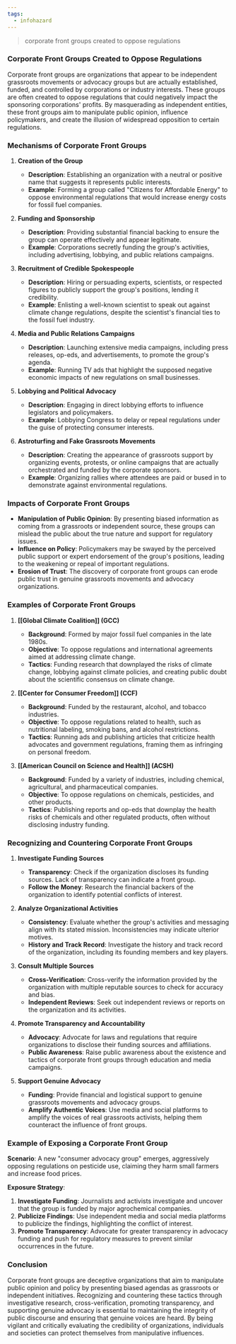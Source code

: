 ```yaml
---
tags:
  - infohazard
---
```

>corporate front groups created to oppose regulations

### Corporate Front Groups Created to Oppose Regulations

Corporate front groups are organizations that appear to be independent grassroots movements or advocacy groups but are actually established, funded, and controlled by corporations or industry interests. These groups are often created to oppose regulations that could negatively impact the sponsoring corporations' profits. By masquerading as independent entities, these front groups aim to manipulate public opinion, influence policymakers, and create the illusion of widespread opposition to certain regulations.

### Mechanisms of Corporate Front Groups

1. **Creation of the Group**
   - **Description**: Establishing an organization with a neutral or positive name that suggests it represents public interests.
   - **Example**: Forming a group called "Citizens for Affordable Energy" to oppose environmental regulations that would increase energy costs for fossil fuel companies.

2. **Funding and Sponsorship**
   - **Description**: Providing substantial financial backing to ensure the group can operate effectively and appear legitimate.
   - **Example**: Corporations secretly funding the group's activities, including advertising, lobbying, and public relations campaigns.

3. **Recruitment of Credible Spokespeople**
   - **Description**: Hiring or persuading experts, scientists, or respected figures to publicly support the group's positions, lending it credibility.
   - **Example**: Enlisting a well-known scientist to speak out against climate change regulations, despite the scientist's financial ties to the fossil fuel industry.

4. **Media and Public Relations Campaigns**
   - **Description**: Launching extensive media campaigns, including press releases, op-eds, and advertisements, to promote the group's agenda.
   - **Example**: Running TV ads that highlight the supposed negative economic impacts of new regulations on small businesses.

5. **Lobbying and Political Advocacy**
   - **Description**: Engaging in direct lobbying efforts to influence legislators and policymakers.
   - **Example**: Lobbying Congress to delay or repeal regulations under the guise of protecting consumer interests.

6. **Astroturfing and Fake Grassroots Movements**
   - **Description**: Creating the appearance of grassroots support by organizing events, protests, or online campaigns that are actually orchestrated and funded by the corporate sponsors.
   - **Example**: Organizing rallies where attendees are paid or bused in to demonstrate against environmental regulations.

### Impacts of Corporate Front Groups

- **Manipulation of Public Opinion**: By presenting biased information as coming from a grassroots or independent source, these groups can mislead the public about the true nature and support for regulatory issues.
- **Influence on Policy**: Policymakers may be swayed by the perceived public support or expert endorsement of the group's positions, leading to the weakening or repeal of important regulations.
- **Erosion of Trust**: The discovery of corporate front groups can erode public trust in genuine grassroots movements and advocacy organizations.

### Examples of Corporate Front Groups

1. **[[Global Climate Coalition]] (GCC)**
   - **Background**: Formed by major fossil fuel companies in the late 1980s.
   - **Objective**: To oppose regulations and international agreements aimed at addressing climate change.
   - **Tactics**: Funding research that downplayed the risks of climate change, lobbying against climate policies, and creating public doubt about the scientific consensus on climate change.

2. **[[Center for Consumer Freedom]] (CCF)**
   - **Background**: Funded by the restaurant, alcohol, and tobacco industries.
   - **Objective**: To oppose regulations related to health, such as nutritional labeling, smoking bans, and alcohol restrictions.
   - **Tactics**: Running ads and publishing articles that criticize health advocates and government regulations, framing them as infringing on personal freedom.

3. **[[American Council on Science and Health]] (ACSH)**
   - **Background**: Funded by a variety of industries, including chemical, agricultural, and pharmaceutical companies.
   - **Objective**: To oppose regulations on chemicals, pesticides, and other products.
   - **Tactics**: Publishing reports and op-eds that downplay the health risks of chemicals and other regulated products, often without disclosing industry funding.

### Recognizing and Countering Corporate Front Groups

1. **Investigate Funding Sources**
   - **Transparency**: Check if the organization discloses its funding sources. Lack of transparency can indicate a front group.
   - **Follow the Money**: Research the financial backers of the organization to identify potential conflicts of interest.

2. **Analyze Organizational Activities**
   - **Consistency**: Evaluate whether the group's activities and messaging align with its stated mission. Inconsistencies may indicate ulterior motives.
   - **History and Track Record**: Investigate the history and track record of the organization, including its founding members and key players.

3. **Consult Multiple Sources**
   - **Cross-Verification**: Cross-verify the information provided by the organization with multiple reputable sources to check for accuracy and bias.
   - **Independent Reviews**: Seek out independent reviews or reports on the organization and its activities.

4. **Promote Transparency and Accountability**
   - **Advocacy**: Advocate for laws and regulations that require organizations to disclose their funding sources and affiliations.
   - **Public Awareness**: Raise public awareness about the existence and tactics of corporate front groups through education and media campaigns.

5. **Support Genuine Advocacy**
   - **Funding**: Provide financial and logistical support to genuine grassroots movements and advocacy groups.
   - **Amplify Authentic Voices**: Use media and social platforms to amplify the voices of real grassroots activists, helping them counteract the influence of front groups.

### Example of Exposing a Corporate Front Group

**Scenario**: A new "consumer advocacy group" emerges, aggressively opposing regulations on pesticide use, claiming they harm small farmers and increase food prices.

**Exposure Strategy**:
1. **Investigate Funding**: Journalists and activists investigate and uncover that the group is funded by major agrochemical companies.
2. **Publicize Findings**: Use independent media and social media platforms to publicize the findings, highlighting the conflict of interest.
3. **Promote Transparency**: Advocate for greater transparency in advocacy funding and push for regulatory measures to prevent similar occurrences in the future.

### Conclusion

Corporate front groups are deceptive organizations that aim to manipulate public opinion and policy by presenting biased agendas as grassroots or independent initiatives. Recognizing and countering these tactics through investigative research, cross-verification, promoting transparency, and supporting genuine advocacy is essential to maintaining the integrity of public discourse and ensuring that genuine voices are heard. By being vigilant and critically evaluating the credibility of organizations, individuals and societies can protect themselves from manipulative influences.